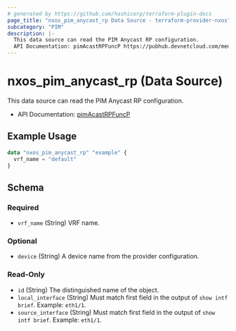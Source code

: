 ```yaml
---
# generated by https://github.com/hashicorp/terraform-plugin-docs
page_title: "nxos_pim_anycast_rp Data Source - terraform-provider-nxos"
subcategory: "PIM"
description: |-
  This data source can read the PIM Anycast RP configuration.
  API Documentation: pimAcastRPFuncP https://pubhub.devnetcloud.com/media/dme-docs-10-2-2/docs/Layer%203/pim:AcastRPFuncP/
---
```


# nxos_pim_anycast_rp (Data Source)

This data source can read the PIM Anycast RP configuration.

- API Documentation: [pimAcastRPFuncP](https://pubhub.devnetcloud.com/media/dme-docs-10-2-2/docs/Layer%203/pim:AcastRPFuncP/)

## Example Usage

```terraform
data "nxos_pim_anycast_rp" "example" {
  vrf_name = "default"
}
```

<!-- schema generated by tfplugindocs -->
## Schema

### Required

- `vrf_name` (String) VRF name.

### Optional

- `device` (String) A device name from the provider configuration.

### Read-Only

- `id` (String) The distinguished name of the object.
- `local_interface` (String) Must match first field in the output of `show intf brief`. Example: `eth1/1`.
- `source_interface` (String) Must match first field in the output of `show intf brief`. Example: `eth1/1`.
